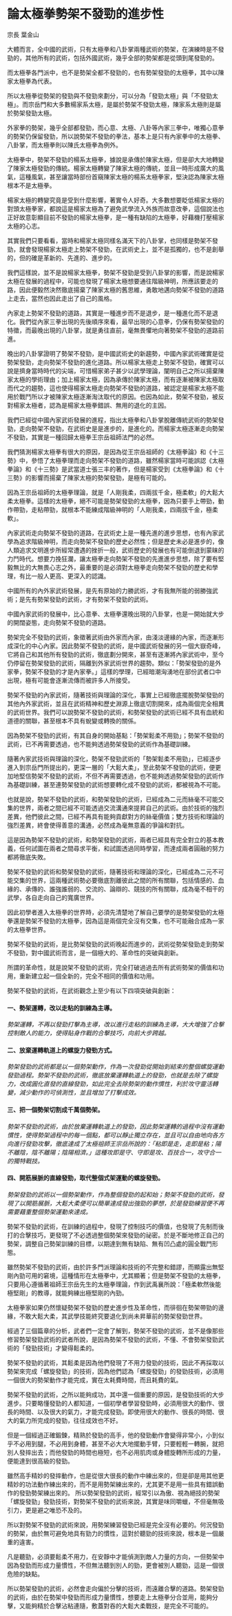# 論太極拳勢架不發勁的進步性

宗長
葉金山

大體而言，全中國的武術，只有太極拳和八卦掌兩種武術的勢架，在演練時是不發勁的，其他所有的武術，包括外國武術，幾乎全部的勢架都是從頭到尾發勁的。

而太極拳各門派中，也不是勢架全都不發勁的，也有勢架發勁的太極拳，其中以陳家太極拳為代表。

所以太極拳從勢架的發勁與不發勁來劃分，可以分為「發勁太極」與「不發勁太極」。而宗岳門和大多數楊家系太極，是屬於勢架不發勁太極，陳家系太極則是屬於勢架發勁太極。

外家拳的勢架，幾乎全部都發勁，而心意、太極、八卦等內家三拳中，唯獨心意拳的勢架仍保留發勁，所以說勢架不發勁的拳法，基本上是只有內家拳中的太極拳、八卦掌，而太極拳則以陳氏太極拳為例外。

太極拳中，勢架不發勁的楊系太極拳，據說是承傳於陳家太極，但是卻大大地轉變了陳家太極發勁的傳統。楊家太極轉變了陳家太極的傳統，並且一時形成廣大的風氣，這種風氣，甚至讓當時部份首窺陳家太極的楊系太極拳家，堅決認為陳家太極根本不是太極拳。

楊家太極的轉變究竟是受到什麼影響，著實令人好奇。大多數想要眨低楊家太極的對頭太極拳家，都說這是楊家太極為了避免武學流入外族而故意改拳，這個說法也正好故意彰顯目前不發勁的楊家太極拳，是一種有缺陷的太極拳，好藉機打壓楊家太極的心志。

其實我們只要看看，當時和楊家太極同樣名滿天下的八卦掌，也同樣是勢架不發勁，就會發現楊家太極走上勢架不發勁，在武術史上，並不是孤獨的，也不是創舉的，但的確是革新的、先進的、進步的。

我們這樣說，並不是說楊家太極拳，勢架不發勁是受到八卦掌的影響，而是說楊家太極在發展的過程中，可能也發現了楊家太極想要通往階級神明，所應該要走的路，因此便毅然決然徹底揚棄了陳家太極的舊思維，勇敢地邁向勢架不發勁的道路上走去，當然也因此走出了自己的風格。

內家走上勢架不發勁的道路，其實是一種進步而不是退步，是一種進化而不是退化。我們從內家三拳出現的先後順序來看，最早出現的心意拳，仍保有勢架發勁的特徵，而最晚出現的八卦掌，就是勇往直前，毫無畏懼地向著勢架不發勁的道路前進。

晚出的八卦掌證明了勢架不發勁，是中國武術史的新趨勢，中國內家武術確實是從勢架發勁，走向勢架不發勁的進化道路。所以楊家太極走上勢架不發勁，確實可以說是擠身當時時代的尖端，可惜楊家弟子甚少以武學理論，闡明自己之所以揚棄陳家太極的學術理由；加上楊家太極，因為承傳於陳家太極，而有逐漸被陳家太極取而代之的趨勢，這也使得楊家太極走向勢架不發勁的道路，被認定是楊家太極不能用於戰鬥所以才被陳家太極逐漸淘汰取代的原因。也因為如此，勢架不發勁，被反對楊家太極者，認為是楊家太極拳錯誤、無用的退化的主因。

我們已經從中國內家武術發展的進程，指出太極拳和八卦掌脫離傳統武術的勢架發勁，走向勢架不發勁，在武術史是是進步的，是進化的。而楊家太極逐漸走向勢架不發勁，其實是一種回歸太極拳王宗岳祖師法門的必然。

我們猜測楊家太極拳有很大的原因，是因為從王宗岳祖師的《太極拳論》和《十三勢》中，參悟了太極拳理而走向勢架不發勁的道路，雖然楊家當時可能誤認《太極拳論》和《十三勢》是武當道士張三丰的著作，但是楊家受到《太極拳論》和《十三勢》的影響而揚棄了陳家太極的勢架發勁，是極有可能的。

因為王宗岳祖師的太極拳理論，就是「人剛我柔，四兩拔千金，極柔軟」的大鬆大柔太極拳。這樣的太極拳，絕不可能是勢架發勁的太極拳，因為只要手上帶勁，動作帶勁，走粘帶勁，就根本不能練成階級神明的「人剛我柔，四兩拔千金，極柔軟」。

內家武術走向勢架不發勁的道路，在武術史上是一種先進的進步思想，也有內家武學為追求階級神明，而走向勢架不發勁的歷史必然性；但是歷史未必是進步的，像人類追求文明進步所經常遭遇的挫折一般，武術歷史的發展也有可能倒退到蒙昧的力鬥時代。想要力挽狂瀾，讓太極拳走向勢架不發勁的先進進步思想，除了要有堅毅無比的大無畏心志之外，最重要的是必須對太極拳走向勢架不發勁的歷史和學理，有比一般人更高、更深入的認識。

中國所有的內外家武術發展，是先有原始的力勝武術，才有我無所能的弱勝強武術；是先有勢架發勁的武術，才有勢架不發勁的武術。

中國內家武術的發展中，比心意拳、太極拳還晚出現的八卦掌，也是一開始就大步的開闊姿態，走向勢架不發勁的道路。

勢架完全不發勁的武術，象徵著武術由外家而內家，由淺淡邊緣的內家，而逐漸形成深化的中心內家。因此勢架不發勁的武術，是中國武術發展的另一個大嶽奇峰，它將自己和其他所有發勁的武術，徹底劃分開來，甚至有逐漸將內家武術中，至今仍停留在勢架發勁的武術，隔離到外家武術世界的趨勢。類似：「勢架發勁的是外家拳，勢架不發勁的才是內家拳。」這樣的學理，已經暗潮洶湧地在部份武者口中出現，極有可能會逐漸流傳而被許多人所接受。

勢架不發勁的內家武術，隨著技術與理論的深化，事實上已經徹底擺脫勢架發勁的其他內外家武術，並且在武術精神和歷史淵源上徹底切割開來，成為兩個完全相異的武術世界。我們可以說勢架不發勁的武術，和勢架發勁的武術已經不具有血統和道德的關聯，甚至根本不具有蛻變或轉換的關係。

因為勢架不發勁的武術，有其自身的開始基點：「勢架鬆柔不用勁」；勢架不發勁的武術，已不再需要透過，也不能夠透過勢架發勁的武術作為基礎訓練。

隨著內家武技術與理論的深化，勢架不發勁武術的「勢架鬆柔不用勁」，已經逐步進入到宗岳門所提出的，更深一層的「大鬆大柔」，至此勢架不發勁的武術，便更加地堅信勢架不發勁的武術，不但不再需要透過，也不能夠透過勢架發勁的武術作為基礎訓練，甚至連勢架發勁的武術想要轉化成不發勁的武術，都被視為不可能。

也就是說，勢架不發勁的武術，和勢架發勁的武術，已經成為二元而絲毫不可能交集的世界，兩者之間已經不可能透過交流溝通來提昇自己的武術。由於技術的強烈差異，他們彼此之間，已經不再具有能夠貢獻對方的絲毫價值；雙方技術和理論的強烈差異，終會使得善意的溝通，必然成為毫無意義的爭論和對抗。

這是因為勢架不發勁的武術，和勢架發勁的武術，兩者已經具有完全對立的基本教義，任何試圖在兩者之間尋求平衡，和試圖透過同時學習，而達成兩者圓融的努力都將徹底失敗。

勢架不發勁的武術和勢架發勁的武術，隨著技術和理論的深化，已經成為二元不可能交集的世界，這兩種武術勢必要徹底割離彼此之間的所有關聯，包括情感的、血緣的、承傳的、誰強誰弱的、交流的、論辯的、競技的所有關聯，成為毫不相干的武學，各自走向自己的寬廣世界。

因此初學者進入太極拳的世界時，必須先清楚地了解自己要學的是勢架發勁的太極拳還是勢架不發勁的太極拳，因為這是兩個完全沒有交集，也不可能融合成為一家的太極拳世界。

勢架不發勁的武術，是比勢架發勁的武術晚起而進步的，武術從勢架發勁走到勢架不發勁，對中國武術而言，是一個極大的、革命性的突破與創新。

所謂的革命性，就是說架不發勁的武術，完全打破過過去所有武術勢架的價值和功用，重新建立起一個全新的，完全不相同的價值和功用。

勢架不發勁的武術，在武術觀念上至少有以下四項突破與創新：

#### 一、勢架運轉，改以走粘的訓練為主導。

*勢架運轉，不再以發勁打擊為主導，改以進行走粘的訓練為主導，大大增強了合擊控制敵人的能力，使得貼身作戰的合擊技巧，向前大步跨越。*

#### 二、放棄運轉軌道上的螺旋力發勁方式。

*勢架發勁的武術都是以一個勢架動作，作為一次發勁從開始到結束的整個螺旋運動發勁過程。勢架不發勁的武術，徹底放棄運轉軌道上的發勁，也就是去除了螺旋力，改成圓化直發的直線發勁，如此完全去除勢架的動作慣性，利於攻守靈活轉變，減少動作的可偵測性，並且增加了打擊成效。*

#### 三、把一個勢架切割成千萬個勢架。

*勢架不發勁的武術，由於放棄運轉軌道上的發勁，因此勢架運轉的過程中沒有運動慣性，使得勢架過程中的每一個點，都可以靜止獨立存在，並且可以自由地向各方向進行發勁攻擊，徹底達成了太極祖師王宗岳所說的：「粘即是走，走即是粘；陽不離陰，陰不離陽；陰陽相濟。」這種攻即是守、守即是攻、百技合一，攻守合一的獨特戰技。*

#### 四、開筋展脈的直線發勁，取代整個式架運動的螺旋發勁。

*勢架發勁的武術以一個勢架動作，作為整個發勁的起和始；勢架不發勁的武術，發現了以開筋展脈，大鬆大柔便可以簡單達成發出強勁的夢想，於是發勁練習便不再需要藉重整個勢架運動來達成。*

勢架不發勁的武術，在訓練的過程中，發現了控制技巧的價值，也發現了先制而後打的合擊技巧，更發現了不必透過整個勢架來發勁的祕密。於是不斷地修正自己的勢架，調整自己勢架訓練的目標，以期達到無有缺陷、無有凹凸處的圓全戰鬥形態。

雖然勢架不發勁的武術，由於許多門派理論和技術的不完整和錯謬，而顯露出無堅剛內勁可用的窘境，這種情形在太極拳中，尤其顯著；但是勢架不發勁的太極拳，只要用心遵循著祖師王宗岳先生的太極拳理論，作到武禹襄所說：「極柔軟然後能極堅剛」的教導，就能夠練出極堅剛的內勁。

太極拳家如果仍然懷疑勢架不發勁的歷史進步性及革命性，而徘徊在勢架帶勁的邊緣，不敢大鬆大柔，其武學技能終究要退化到尚未昇華前的勢架發勁世界。

經過了三個篇章的分析，武者們一定會了解到，勢架不發勁的武術，並不是像那些修習勢架發勁武術的武者所說，是因為勢架不發勁的武術，不懂、不會勢架發勁武術的「發勁技術」才變得鬆柔的。

勢架不發勁的武術，其鬆柔是因為他們發現了不用力發勁的技術，因此不再採取以勢架來完成「螺旋發勁」的技術，因為他們認為「螺旋發勁」的發勁技術，必須用一個很大的勢架動作才能完成，實在太耗費時間，而且耗費的氣。

勢架不發勁的武術，之所以能夠成功，其中還一個重要的原因，是發勁技術的大步進步。只要略懂發勁的人都知道，一個初學者學習發勁時，必須用很大的動作、很長的時間、以及很大的氣力，才能完成發勁。即使用很大的動作、很長的時間、很大的氣力所完成的發勁，往往成效也不好。

但是一個經過正確鍛鍊，精熟於發勁的高手，他的發勁動作會變得非常小，小到似乎不必用到腿，不必用到身體，甚至不必大大地擺動手臂，只要輕輕一轉腕，就把別人發摔出去；而他發勁的時間也極短，也不必用肌肉或身體旋轉所形成的力量，便能達到很高級的發勁。

雖然高手精妙的發摔動作，也是從很大很長的動作中練出來的，但是卻是用其他更精妙的功法動作練出來的，而不是用勢架練出來的，尤其更不是用一些具有錯誤動作的發勁勢架練出來的。
所以勢架發勁的武術，經常引以為傲、視為絕技的勢架「螺旋發勁」發勁技術，對勢架不發勁的武術來說，其實是味同嚼蠟，不但毫無吸引力，更是避之唯恐不及的。

所以對勢架不發勁的武術來說，用勢架練習發勁已經是完全沒有必要的。何況發勁的勢架，由於無可避免地具有勁力的慣性，這對於聽勁的技術來說，根本是一個嚴重的違害。

凡是聽勁，必須要鬆柔不用力，在安靜中才能偵測到敵人力量的方向，一但勢架中因為發勁而形成力量慣性，不但無法聽到別人的勁，更會被別人聽勁，這是一個很危險的缺點。

所以勢架發勁的武術，必然會走向偏於分擊的技術，而遠離合擊的道路。勢架發勁的武術，由於在勢架中發勁而形成力量慣性，想要走上太極拳分合並用，能夠分擊，又能夠精於合擊沾粘連隨，敷蓋對吞的大鬆大柔戰技，是完全不可能的。